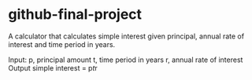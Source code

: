 # github-final-project
A calculator that calculates simple interest given principal,
annual rate of interest and time period in years.

Input:
   p, principal amount
   t, time period in years
   r, annual rate of interest
Output
   simple interest = p*t*r
